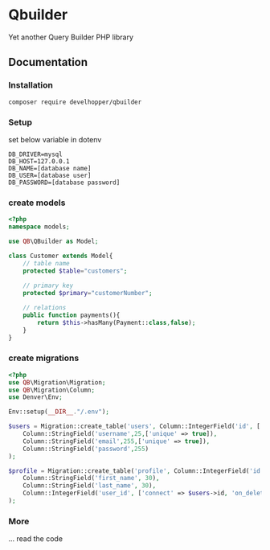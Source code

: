 # Qbuilder
Yet another Query Builder PHP library

## Documentation

### Installation

```console
composer require develhopper/qbuilder
```

### Setup

set below variable in dotenv

```
DB_DRIVER=mysql
DB_HOST=127.0.0.1
DB_NAME=[database name]
DB_USER=[database user]
DB_PASSWORD=[database password]
```

### create models

```php
<?php
namespace models;

use QB\QBuilder as Model;

class Customer extends Model{
    // table name
    protected $table="customers";
    
    // primary key
    protected $primary="customerNumber";

    // relations
    public function payments(){
        return $this->hasMany(Payment::class,false);
    }
}
```

### create migrations

```php
<?php
use QB\Migration\Migration;
use QB\Migration\Column;
use Denver\Env;

Env::setup(__DIR__."/.env");

$users = Migration::create_table('users', Column::IntegerField('id', ['primary' => true]),
    Column::StringField('username',25,['unique' => true]),
    Column::StringField('email',255,['unique' => true]),
    Column::StringField('password',255)
);

$profile = Migration::create_table('profile', Column::IntegerField('id', ['primary']),
    Column::StringField('first_name', 30),
    Column::StringField('last_name', 30),
    Column::IntegerField('user_id', ['connect' => $users->id, 'on_delete' => 'cascade', 'on_update' => 'restrict'])
);
```

### More

... read the code